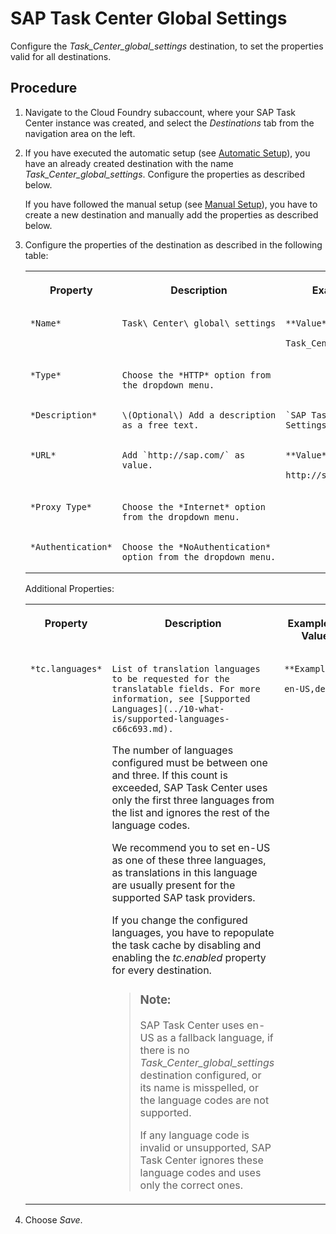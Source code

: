 <!-- loio99e53020ef7441cda1e72f843404fa5f -->

# SAP Task Center Global Settings

Configure the *Task\_Center\_global\_settings* destination, to set the properties valid for all destinations.



## Procedure

1.  Navigate to the Cloud Foundry subaccount, where your SAP Task Center instance was created, and select the *Destinations* tab from the navigation area on the left.

2.  If you have executed the automatic setup \(see [Automatic Setup](../30-initial-setup/automatic-setup-3a49967.md)\), you have an already created destination with the name *Task\_Center\_global\_settings*. Configure the properties as described below.

    If you have followed the manual setup \(see [Manual Setup](../30-initial-setup/manual-setup-0f00d3d.md)\), you have to create a new destination and manually add the properties as described below.

3.  Configure the properties of the destination as described in the following table:


    <table>
    <tr>
    <th valign="top">

    Property


    
    </th>
    <th valign="top">

    Description


    
    </th>
    <th valign="top">

    Example or Value


    
    </th>
    </tr>
    <tr>
    <td valign="top">
    
        *Name*


    
    </td>
    <td valign="top">
    
        Task\_Center\_global\_settings


    
    </td>
    <td valign="top">
    
        **Value**:

    `Task_Center_global_settings`


    
    </td>
    </tr>
    <tr>
    <td valign="top">
    
        *Type*


    
    </td>
    <td valign="top">
    
        Choose the *HTTP* option from the dropdown menu.


    
    </td>
    <td valign="top">
    
         


    
    </td>
    </tr>
    <tr>
    <td valign="top">
    
        *Description*


    
    </td>
    <td valign="top">
    
        \(Optional\) Add a description as a free text.


    
    </td>
    <td valign="top">
    
        `SAP Task Center Global Settings`


    
    </td>
    </tr>
    <tr>
    <td valign="top">
    
        *URL*


    
    </td>
    <td valign="top">
    
        Add `http://sap.com/` as value.


    
    </td>
    <td valign="top">
    
        **Value**:

    `http://sap.com/`


    
    </td>
    </tr>
    <tr>
    <td valign="top">
    
        *Proxy Type*


    
    </td>
    <td valign="top">
    
        Choose the *Internet* option from the dropdown menu.


    
    </td>
    <td valign="top">
    
         


    
    </td>
    </tr>
    <tr>
    <td valign="top">
    
        *Authentication*


    
    </td>
    <td valign="top">
    
        Choose the *NoAuthentication* option from the dropdown menu.


    
    </td>
    <td valign="top">
    
         


    
    </td>
    </tr>
    </table>
    
    Additional Properties:


    <table>
    <tr>
    <th valign="top">

    Property


    
    </th>
    <th valign="top">

    Description


    
    </th>
    <th valign="top">

    Example or Value


    
    </th>
    </tr>
    <tr>
    <td valign="top">
    
        *tc.languages*


    
    </td>
    <td valign="top">
    
        List of translation languages to be requested for the translatable fields. For more information, see [Supported Languages](../10-what-is/supported-languages-c66c693.md).

    The number of languages configured must be between one and three. If this count is exceeded, SAP Task Center uses only the first three languages from the list and ignores the rest of the language codes.

    We recommend you to set en-US as one of these three languages, as translations in this language are usually present for the supported SAP task providers.

    If you change the configured languages, you have to repopulate the task cache by disabling and enabling the *tc.enabled* property for every destination.

    > ### Note:  
    > SAP Task Center uses en-US as a fallback language, if there is no *Task\_Center\_global\_settings* destination configured, or its name is misspelled, or the language codes are not supported.
    > 
    > If any language code is invalid or unsupported, SAP Task Center ignores these language codes and uses only the correct ones.


    
    </td>
    <td valign="top">
    
        **Example**:

    `en-US,de-DE`


    
    </td>
    </tr>
    </table>
    
4.  Choose *Save*.


